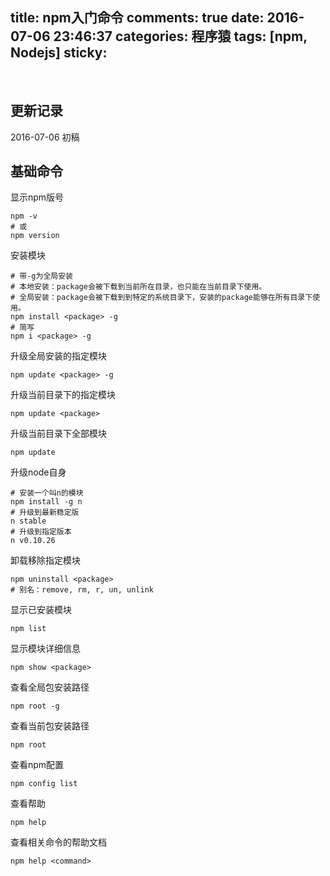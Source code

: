 title: npm入门命令
comments: true
date: 2016-07-06 23:46:37
categories: 程序猿
tags: [npm, Nodejs]
sticky:
---
<br/>
<!--more-->

## 更新记录
2016-07-06 初稿

## 基础命令

显示npm版号
```
npm -v
# 或
npm version
```

安装模块
```
# 带-g为全局安装
# 本地安装：package会被下载到当前所在目录，也只能在当前目录下使用。
# 全局安装：package会被下载到到特定的系统目录下，安装的package能够在所有目录下使用。
npm install <package> -g
# 简写
npm i <package> -g
```

升级全局安装的指定模块
```
npm update <package> -g
```

升级当前目录下的指定模块
```
npm update <package>
```

升级当前目录下全部模块
```
npm update
```

升级node自身
```
# 安装一个叫n的模块
npm install -g n
# 升级到最新稳定版
n stable
# 升级到指定版本
n v0.10.26
```

卸载移除指定模块
```
npm uninstall <package>
# 别名：remove, rm, r, un, unlink
```

显示已安装模块
```
npm list
```

显示模块详细信息
```
npm show <package>
```

查看全局包安装路径
```
npm root -g
```

查看当前包安装路径
```
npm root
```

查看npm配置
```
npm config list
```
查看帮助
```
npm help
```

查看相关命令的帮助文档
```
npm help <command>
```
